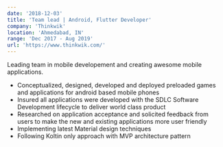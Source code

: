```yaml
---
date: '2018-12-03'
title: 'Team lead | Android, Flutter Developer'
company: 'Thinkwik'
location: 'Ahmedabad, IN'
range: 'Dec 2017 - Aug 2019'
url: 'https://www.thinkwik.com/'
---
```


Leading team in mobile developement and creating awesome mobile applications.

- Conceptualized, designed, developed and deployed preloaded games and applications for android based mobile phones
- Insured all applications were developed with the SDLC Software Development lifecycle to deliver world class product
- Researched on application acceptance and solicited feedback from users to make the new and existing applications more user friendly
- Implementing latest Material design techniques
- Following Koltin only approach with MVP architecture pattern
